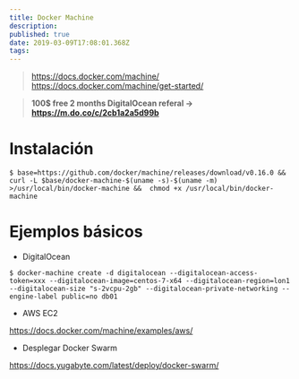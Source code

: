 ```yaml
---
title: Docker Machine
description: 
published: true
date: 2019-03-09T17:08:01.368Z
tags: 
---
```


> https://docs.docker.com/machine/
> https://docs.docker.com/machine/get-started/

> **100$ free 2 months DigitalOcean referal -> https://m.do.co/c/2cb1a2a5d99b**

# Instalación

`$ base=https://github.com/docker/machine/releases/download/v0.16.0 &&  curl -L $base/docker-machine-$(uname -s)-$(uname -m) >/usr/local/bin/docker-machine &&  chmod +x /usr/local/bin/docker-machine`

# Ejemplos básicos

- DigitalOcean

`$ docker-machine create -d digitalocean --digitalocean-access-token=xxx --digitalocean-image=centos-7-x64 --digitalocean-region=lon1 --digitalocean-size "s-2vcpu-2gb" --digitalocean-private-networking --engine-label public=no db01`

- AWS EC2

https://docs.docker.com/machine/examples/aws/

- Desplegar Docker Swarm

https://docs.yugabyte.com/latest/deploy/docker-swarm/